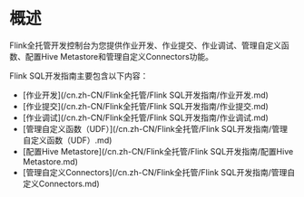 # 概述

Flink全托管开发控制台为您提供作业开发、作业提交、作业调试、管理自定义函数、配置Hive Metastore和管理自定义Connectors功能。

Flink SQL开发指南主要包含以下内容：

-   [作业开发](/cn.zh-CN/Flink全托管/Flink SQL开发指南/作业开发.md)
-   [作业提交](/cn.zh-CN/Flink全托管/Flink SQL开发指南/作业提交.md)
-   [作业调试](/cn.zh-CN/Flink全托管/Flink SQL开发指南/作业调试.md)
-   [管理自定义函数（UDF）](/cn.zh-CN/Flink全托管/Flink SQL开发指南/管理自定义函数（UDF）.md)
-   [配置Hive Metastore](/cn.zh-CN/Flink全托管/Flink SQL开发指南/配置Hive Metastore.md)
-   [管理自定义Connectors](/cn.zh-CN/Flink全托管/Flink SQL开发指南/管理自定义Connectors.md)

